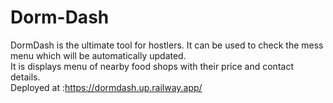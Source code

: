 # Dorm-Dash
 DormDash is the ultimate tool for hostlers. It can be used to check the mess menu which will be automatically updated.<br>
 It is displays menu of nearby food shops with their price and contact details.<br>
 Deployed at :<a href="https://dormdash.up.railway.app/">https://dormdash.up.railway.app/</a>
